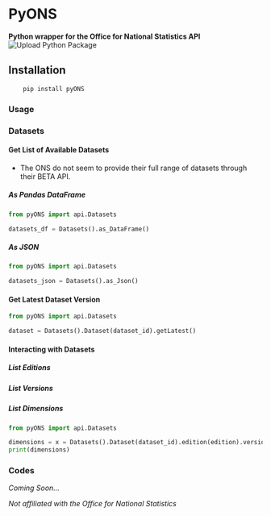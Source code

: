 # PyONS
**Python wrapper for the Office for National Statistics API**
![Upload Python Package](https://github.com/jackminchin/PythonONSAPIWrapper/workflows/Upload%20Python%20Package/badge.svg)

## Installation

        pip install pyONS


### Usage

### Datasets

#### Get List of Available Datasets

* The ONS do not seem to provide their full range of datasets through their BETA API. 

##### As Pandas DataFrame

```python
from pyONS import api.Datasets

datasets_df = Datasets().as_DataFrame()
```

##### As JSON

```python
from pyONS import api.Datasets

datasets_json = Datasets().as_Json()
```

#### Get Latest Dataset Version

```python
from pyONS import api.Datasets

dataset = Datasets().Dataset(dataset_id).getLatest()
```

#### Interacting with Datasets

##### List Editions

##### List Versions

##### List Dimensions

```python
from pyONS import api.Datasets

dimensions = x = Datasets().Dataset(dataset_id).edition(edition).version(version).dimensions().list()
print(dimensions)
```
### Codes
*Coming Soon...*


*Not affiliated with the Office for National Statistics* 
